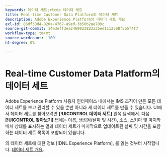 ```yaml
---
keywords: 데이터 세트;rtcdp 데이터 세트
title: Real-time Customer Data Platform의 데이터 세트
description: Adobe Experience Platform의 데이터 세트 개요
exl-id: 86df38d4-820a-4767-a9ed-3b50b2ae709c
source-git-commit: 14e3eff3ea2469023823a35ee1112568f5b5f4f7
workflow-type: tm+mt
source-wordcount: '109'
ht-degree: 0%

---
```


# Real-time Customer Data Platform의 데이터 세트

Adobe Experience Platform 사용자 인터페이스 내에서는 IMS 조직이 만든 모든 데이터 세트를 보고 관리할 수 있을 뿐만 아니라 새 데이터 세트를 만들 수 있습니다. UI에서 데이터 세트를 찾아보려면 **[!UICONTROL 데이터 세트]** 왼쪽 탐색에서. 다음 **[!UICONTROL 찾아보기]** 탭에는 이름, 생성됨(날짜 및 시간), 소스, 스키마 및 마지막 배치 상태를 표시하는 열과 데이터 세트가 마지막으로 업데이트된 날짜 및 시간을 포함하는 데이터 세트 목록이 포함되어 있습니다.

의 데이터 세트에 대한 정보 [!DNL Experience Platform], 를 읽는 것부터 시작합니다. [데이터 세트 개요](../../catalog/datasets/overview.md).
